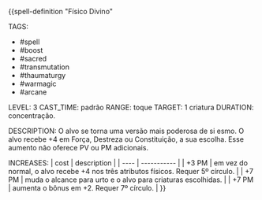 {{spell-definition "Físico Divino"

TAGS:
- #spell
- #boost
- #sacred
- #transmutation
- #thaumaturgy
- #warmagic
- #arcane

LEVEL: 3
CAST_TIME: padrão
RANGE: toque
TARGET: 1 criatura
DURATION: concentração.

DESCRIPTION:
O alvo se torna uma versão mais poderosa de si  esmo. O alvo recebe +4 em Força, Destreza ou Constituição, a sua escolha. Esse aumento não oferece PV ou PM adicionais.

INCREASES:
| cost | description |
| ---- | ----------- |
| +3 PM | em vez do normal, o alvo recebe +4 nos três atributos físicos. Requer 5º círculo. |
| +7 PM | muda o alcance para  urto e o alvo para criaturas escolhidas. |
| +7 PM | aumenta o bônus em +2. Requer 7º círculo. |
}}

